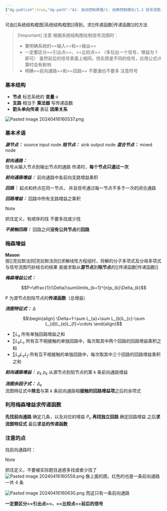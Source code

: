 ```yaml
---
{"dg-publish":true,"dg-path":"A2- 自动控制原理/1. 经典控制理论/1.3 信号流图.md","tags":["Graph"],"permalink":"/A2- 自动控制原理/1. 经典控制理论/1.3 信号流图/","dgPassFrontmatter":true,"noteIcon":"","created":"2024-10-09T12:02:37.790+08:00","updated":"2025-04-14T17:46:20.642+08:00"}
---
```


可由[[系统结构框图\|系统结构框图]]得到，求[[传递函数\|传递函数]]的方法

>[!important] 注意
>根据系统结构图绘制信号流图时：
>- 要明确系统的==输入==和==输出==
>- 一定要区分==引出点==、==比较点==
>	（多拉出一个信号，增益为 1 即可）
>	虽然前后的信号表面上相同，但实质是不同的信号，应用公式计算时会有影响
>- 明确==前向通路==和==回路==
>	不要漏也不要多
>	注意符号
### 基本结构
- **节点**    标志系统的    **变量**    o
- **支路**     相当于      **乘法器**    写传递函数
- **箭头单向传递**    表征   **因果关系**

![Pasted image 20240416160537.png](/img/user/Functional%20files/Photo%20Resources/Pasted%20image%2020240416160537.png)
### 基本术语
***源节点：***      source   input node
***陷节点：***      sink  output node
***混合节点：***  mixed node

***前向通路：***    
信号从输入节点到输出节点的通路
传递时，**每个节点只通过一次**

***前向通路增益：***
前向通路中各前向支路增益乘积

***回路：***
起点和终点在同一节点，
并且信号通过每一节点不多于一次的闭合通路

***回路增益：***
回路中所有支路增益之乘积

>[!note] 
>抓住定义，有顺序的找
>不要多找或少找

***不接触回路：***
回路之间**没有公共节点**的**回路**

### 梅森增益
**Mason**  
按[[克拉默法则\|克拉默法则]]求解线性方程组时，将解的分子多项式及分母多项式与信号流图巧妙结合的结果
直接求取从**源节点**到**陷节点**的[[传递函数\|传递函数]]

***梅森增益公式：***

$$P=\dfrac{1}{\Delta}\sum\limits_{k=1}^{n}p_{k}\Delta_{k}$$

P 为源节点到陷节点的**传递函数**（总增益）


***流图特征式：***  $\Delta$

$$\begin{align}
\Delta=1-\sum L_{a}+\sum L_{b}L_{c}-\sum L_{d}L_{e}L_{f}+\cdots
\end{align}$$


-  $\sum L_{a}$   所有单独回路增益之和
-  $\sum L_{b}L_{c}$  所有互不相接触的单独回路中，每次取其中两个回路的回路增益乘积之和
-  $\sum L_{d}L_{e}L_{f}$  所有互不相接触的单独回路中，每次取其中三个回路的回路增益乘积之和

***前向通路增益：***   $p_{k}$
$p_{k}$  从源节点到陷节点的第 k 条前向通路增益

***流图余因子式：***  $\Delta_{k}$  
流图特征式中**除去**与第 $k$ 条前向通路相**接触的回路增益项**之后的余项式

### 利用梅森增益求传递函数
**先找前向通路**
	确定几条，以及对应的增益 $P_{n}$
**再找独立回路**
	确定回路增益
之后**求流图特征式**
最后**求总的传递函数**

### 注意的点
找前向通路时：

>[!note] 
>抓住定义，不要被实际题目迷惑多找或者少找了
>![Pasted image 20240416160559.png](/img/user/Functional%20files/Photo%20Resources/Pasted%20image%2020240416160559.png)
> 像上面的图，红色的也是一条前向通路
> 一共 4 条
> 
> ![Pasted image 20240416160630.png](/img/user/Functional%20files/Photo%20Resources/Pasted%20image%2020240416160630.png)
> 而这只有一条前向通路


**一定要区分==引出点==、==比较点==前后的信号**



